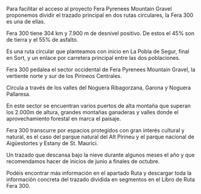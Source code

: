 Para facilitar el acceso al proyecto Fera Pyrenees Mountain Gravel proponemos dividir el trazado principal en dos rutas circulares, la Fera 300 es una de ellas.

Fera 300 tiene 304 km y 7.900 m de desnivel positivo. De estos el 45% son de tierra y el 55% de asfalto.

Es una ruta circular que planteamos con inicio en La Pobla de Segur, final en Sort, y un enlace por carretera principal entre las dos poblaciones.

Fera 300 pedalea el sector occidental de Fera Pyrenees Mountain Gravel, la vertiente norte y sur de los Pirineos Centrales.

Circula a través de los valles del Noguera Ribagorzana, Garona y Noguera Pallaresa.

En este sector se encuentran varios puertos de alta montaña que superan los 2.000m de altura, grandes montañas ganaderas y valles donde el aprovechamiento forestal en marca el paisaje.

Fera 300 transcurre por espacios protegidos con gran interés cultural y natural, es el caso del parque natural del Alt Pirineu y el parque nacional de Aigüestortes y Estany de St. Maurici.

Un trazado que descansa bajo la nieve durante algunos meses el año y que recomendamos hacer de inicios de junio a finales de octubre.

Podéis encontrar más información en el apartado Ruta y descargar toda la información concreta del trazado dividida en segmentos en el Libro de Ruta Fera 300.
